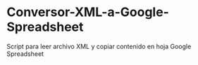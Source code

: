 # Conversor-XML-a-Google-Spreadsheet
Script para leer archivo XML y copiar contenido en hoja Google Spreadsheet

